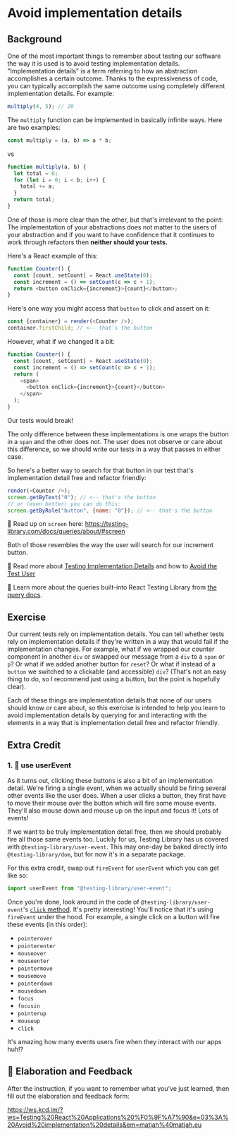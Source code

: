 # Avoid implementation details

## Background

One of the most important things to remember about testing our software the way
it is used is to avoid testing implementation details. "Implementation details"
is a term referring to how an abstraction accomplishes a certain outcome. Thanks
to the expressiveness of code, you can typically accomplish the same outcome
using completely different implementation details. For example:

```javascript
multiply(4, 5); // 20
```

The `multiply` function can be implemented in basically infinite ways. Here are
two examples:

```javascript
const multiply = (a, b) => a * b;
```

vs

```javascript
function multiply(a, b) {
  let total = 0;
  for (let i = 0; i < b; i++) {
    total += a;
  }
  return total;
}
```

One of those is more clear than the other, but that's irrelevant to the point:
The implementation of your abstractions does not matter to the users of your
abstraction and if you want to have confidence that it continues to work through
refactors then **neither should your tests.**

Here's a React example of this:

```javascript
function Counter() {
  const [count, setCount] = React.useState(0);
  const increment = () => setCount(c => c + 1);
  return <button onClick={increment}>{count}</button>;
}
```

Here's one way you might access that `button` to click and assert on it:

```javascript
const {container} = render(<Counter />);
container.firstChild; // <-- that's the button
```

However, what if we changed it a bit:

```javascript
function Counter() {
  const [count, setCount] = React.useState(0);
  const increment = () => setCount(c => c + 1);
  return (
    <span>
      <button onClick={increment}>{count}</button>
    </span>
  );
}
```

Our tests would break!

The only difference between these implementations is one wraps the button in a
`span` and the other does not. The user does not observe or care about this
difference, so we should write our tests in a way that passes in either case.

So here's a better way to search for that button in our test that's
implementation detail free and refactor friendly:

```javascript
render(<Counter />);
screen.getByText("0"); // <-- that's the button
// or (even better) you can do this:
screen.getByRole("button", {name: "0"}); // <-- that's the button
```

📜 Read up on `screen` here:
https://testing-library.com/docs/queries/about/#screen

Both of those resembles the way the user will search for our increment button.

📜 Read more about
[Testing Implementation Details](https://kentcdodds.com/blog/testing-implementation-details)
and how to
[Avoid the Test User](https://kentcdodds.com/blog/avoid-the-test-user)

📜 Learn more about the queries built-into React Testing Library from
[the query docs](https://testing-library.com/docs/dom-testing-library/api-queries).

## Exercise

Our current tests rely on implementation details. You can tell whether tests
rely on implementation details if they're written in a way that would fail if
the implementation changes. For example, what if we wrapped our counter
component in another `div` or swapped our message from a `div` to a `span` or
`p`? Or what if we added another button for `reset`? Or what if instead of a
`button` we switched to a clickable (and accessible) `div`? (That's not an easy
thing to do, so I recommend just using a button, but the point is hopefully
clear).

Each of these things are implementation details that none of our users should
know or care about, so this exercise is intended to help you learn to avoid
implementation details by querying for and interacting with the elements in a
way that is implementation detail free and refactor friendly.

## Extra Credit

### 1. 💯 use userEvent

As it turns out, clicking these buttons is also a bit of an implementation
detail. We're firing a single event, when we actually should be firing several
other events like the user does. When a user clicks a button, they first have to
move their mouse over the button which will fire some mouse events. They'll also
mouse down and mouse up on the input and focus it! Lots of events!

If we want to be truly implementation detail free, then we should probably fire
all those same events too. Luckily for us, Testing Library has us covered with
`@testing-library/user-event`. This may one-day be baked directly into
`@testing-library/dom`, but for now it's in a separate package.

For this extra credit, swap out `fireEvent` for `userEvent` which you can get
like so:

```javascript
import userEvent from "@testing-library/user-event";
```

Once you're done, look around in the code of `@testing-library/user-event`'s
[`click` method](https://github.com/testing-library/user-event/blob/673c2257ef63f69dd46b9fe2d4bbc3146db1426b/src/click.ts#L116-L139).
It's pretty interesting! You'll notice that it's using `fireEvent` under the
hood. For example, a single click on a button will fire these events (in this
order):

- `pointerover`
- `pointerenter`
- `mouseover`
- `mouseenter`
- `pointermove`
- `mousemove`
- `pointerdown`
- `mousedown`
- `focus`
- `focusin`
- `pointerup`
- `mouseup`
- `click`

It's amazing how many events users fire when they interact with our apps huh!?

## 🦉 Elaboration and Feedback

After the instruction, if you want to remember what you've just learned, then
fill out the elaboration and feedback form:

https://ws.kcd.im/?ws=Testing%20React%20Applications%20%F0%9F%A7%90&e=03%3A%20Avoid%20implementation%20details&em=matjah%40matjah.eu
